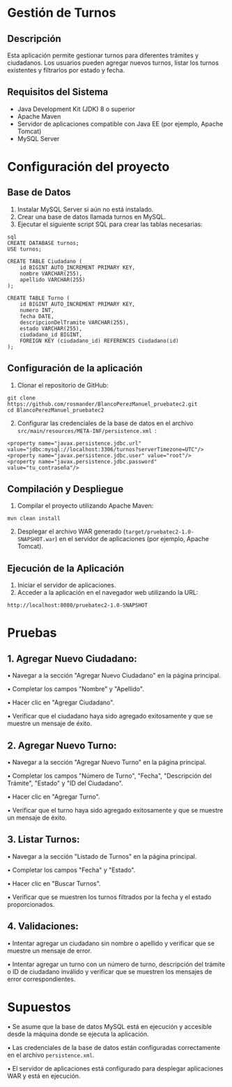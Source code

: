 # Gestión de Turnos

## Descripción

Esta aplicación permite gestionar turnos para diferentes trámites y ciudadanos. Los usuarios pueden agregar nuevos turnos, listar los turnos existentes y filtrarlos por estado y fecha.

## Requisitos del Sistema

- Java Development Kit (JDK) 8 o superior
- Apache Maven
- Servidor de aplicaciones compatible con Java EE (por ejemplo, Apache Tomcat)
- MySQL Server

# Configuración del proyecto

## Base de Datos

1. Instalar MySQL Server si aún no está instalado.
2. Crear una base de datos llamada turnos en MySQL.
3. Ejecutar el siguiente script SQL para crear las tablas necesarias:

```
sql
CREATE DATABASE turnos;
USE turnos;

CREATE TABLE Ciudadano (
    id BIGINT AUTO_INCREMENT PRIMARY KEY,
    nombre VARCHAR(255),
    apellido VARCHAR(255)
);

CREATE TABLE Turno (
    id BIGINT AUTO_INCREMENT PRIMARY KEY,
    numero INT,
    fecha DATE,
    descripcionDelTramite VARCHAR(255),
    estado VARCHAR(255),
    ciudadano_id BIGINT,
    FOREIGN KEY (ciudadano_id) REFERENCES Ciudadano(id)
);
```

## Configuración de la aplicación

1. Clonar el repositorio de GitHub:
  ```
  git clone https://github.com/rosmander/BlancoPerezManuel_pruebatec2.git
  cd BlancoPerezManuel_pruebatec2
  ```
2. Configurar las credenciales de la base de datos en el archivo `src/main/resources/META-INF/persistence.xml `:
  ```
  <property name="javax.persistence.jdbc.url" value="jdbc:mysql://localhost:3306/turnos?serverTimezone=UTC"/>
  <property name="javax.persistence.jdbc.user" value="root"/>
  <property name="javax.persistence.jdbc.password" value="tu_contraseña"/>
  ```
## Compilación y Despliegue

1. Compilar el proyecto utilizando Apache Maven:
  ```
  mvn clean install
  ```
2. Desplegar el archivo WAR generado (`target/pruebatec2-1.0-SNAPSHOT.war`) en el servidor de aplicaciones (por ejemplo, Apache Tomcat).

## Ejecución de la Aplicación

1. Iniciar el servidor de aplicaciones.
2. Acceder a la aplicación en el navegador web utilizando la URL:
  ```
  http://localhost:8080/pruebatec2-1.0-SNAPSHOT
  ```
# Pruebas
## 1. Agregar Nuevo Ciudadano:

• Navegar a la sección "Agregar Nuevo Ciudadano" en la página principal.

• Completar los campos "Nombre" y "Apellido".

• Hacer clic en "Agregar Ciudadano".

• Verificar que el ciudadano haya sido agregado exitosamente y que se muestre un mensaje de éxito.

## 2. Agregar Nuevo Turno:

• Navegar a la sección "Agregar Nuevo Turno" en la página principal.

• Completar los campos "Número de Turno", "Fecha", "Descripción del Trámite", "Estado" y "ID del Ciudadano".

• Hacer clic en "Agregar Turno".

• Verificar que el turno haya sido agregado exitosamente y que se muestre un mensaje de éxito.

## 3. Listar Turnos:

• Navegar a la sección "Listado de Turnos" en la página principal.

• Completar los campos "Fecha" y "Estado".

• Hacer clic en "Buscar Turnos".

• Verificar que se muestren los turnos filtrados por la fecha y el estado proporcionados.

## 4. Validaciones:

• Intentar agregar un ciudadano sin nombre o apellido y verificar que se muestre un mensaje de error.

• Intentar agregar un turno con un número de turno, descripción del trámite o ID de ciudadano inválido y verificar que se muestren los mensajes de error correspondientes.

# Supuestos

• Se asume que la base de datos MySQL está en ejecución y accesible desde la máquina donde se ejecuta la aplicación.

• Las credenciales de la base de datos están configuradas correctamente en el archivo `persistence.xml`.

• El servidor de aplicaciones está configurado para desplegar aplicaciones WAR y está en ejecución.

